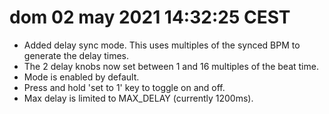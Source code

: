 # dom 02 may 2021 14:32:25 CEST

* Added delay sync mode. This uses multiples of the synced BPM to generate the delay times.
* The 2 delay knobs now set between 1 and 16 multiples of the beat time.
* Mode is enabled by default.
* Press and hold 'set to 1' key to toggle on and off.
* Max delay is limited to MAX_DELAY (currently 1200ms).

